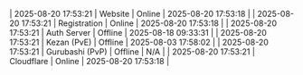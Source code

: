 | 2025-08-20 17:53:21 | Website | Online | 2025-08-20 17:53:18 |
| 2025-08-20 17:53:21 | Registration | Online | 2025-08-20 17:53:18 |
| 2025-08-20 17:53:21 | Auth Server | Offline | 2025-08-18 09:33:31 |
| 2025-08-20 17:53:21 | Kezan (PvE) | Offline | 2025-08-03 17:58:02 |
| 2025-08-20 17:53:21 | Gurubashi (PvP) | Offline | N/A |
| 2025-08-20 17:53:21 | Cloudflare | Online | 2025-08-20 17:53:18 |
